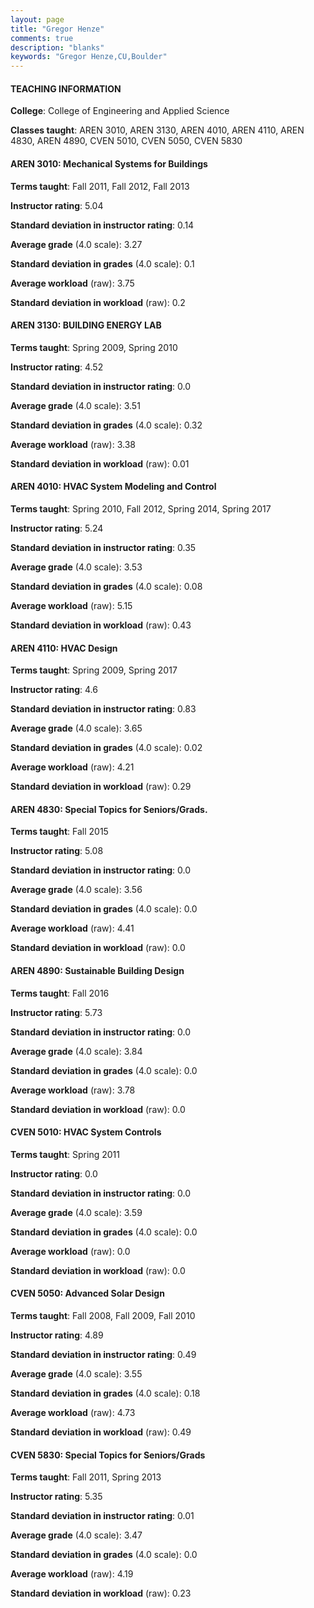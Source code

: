 ```yaml
---
layout: page
title: "Gregor Henze" 
comments: true
description: "blanks"
keywords: "Gregor Henze,CU,Boulder"
---
```

<head>
<script src="https://ajax.googleapis.com/ajax/libs/jquery/2.1.3/jquery.min.js"></script>
<script src="https://dl.dropboxusercontent.com/s/pc42nxpaw1ea4o9/highcharts.js?dl=0"></script>
<!-- <script src="../assets/js/highcharts.js"></script> -->
<style type="text/css">@font-face {
	font-family: "Bebas Neue";
	src: url(https://www.filehosting.org/file/details/544349/BebasNeue Regular.otf) format("opentype");
	}
	h1.Bebas { 
		font-family: "Bebas Neue", Verdana, Tahoma;
	}
</style>
</head>
	   
#### TEACHING INFORMATION

**College**: College of Engineering and Applied Science

**Classes taught**: AREN 3010, AREN 3130, AREN 4010, AREN 4110, AREN 4830, AREN 4890, CVEN 5010, CVEN 5050, CVEN 5830

#### AREN 3010: Mechanical Systems for Buildings

**Terms taught**: Fall 2011, Fall 2012, Fall 2013

**Instructor rating**: 5.04

**Standard deviation in instructor rating**: 0.14

**Average grade** (4.0 scale): 3.27

**Standard deviation in grades** (4.0 scale): 0.1

**Average workload** (raw): 3.75

**Standard deviation in workload** (raw): 0.2

#### AREN 3130: BUILDING ENERGY LAB

**Terms taught**: Spring 2009, Spring 2010

**Instructor rating**: 4.52

**Standard deviation in instructor rating**: 0.0

**Average grade** (4.0 scale): 3.51

**Standard deviation in grades** (4.0 scale): 0.32

**Average workload** (raw): 3.38

**Standard deviation in workload** (raw): 0.01

#### AREN 4010: HVAC System Modeling and Control

**Terms taught**: Spring 2010, Fall 2012, Spring 2014, Spring 2017

**Instructor rating**: 5.24

**Standard deviation in instructor rating**: 0.35

**Average grade** (4.0 scale): 3.53

**Standard deviation in grades** (4.0 scale): 0.08

**Average workload** (raw): 5.15

**Standard deviation in workload** (raw): 0.43

#### AREN 4110: HVAC Design

**Terms taught**: Spring 2009, Spring 2017

**Instructor rating**: 4.6

**Standard deviation in instructor rating**: 0.83

**Average grade** (4.0 scale): 3.65

**Standard deviation in grades** (4.0 scale): 0.02

**Average workload** (raw): 4.21

**Standard deviation in workload** (raw): 0.29

#### AREN 4830: Special Topics for Seniors/Grads.

**Terms taught**: Fall 2015

**Instructor rating**: 5.08

**Standard deviation in instructor rating**: 0.0

**Average grade** (4.0 scale): 3.56

**Standard deviation in grades** (4.0 scale): 0.0

**Average workload** (raw): 4.41

**Standard deviation in workload** (raw): 0.0

#### AREN 4890: Sustainable Building Design

**Terms taught**: Fall 2016

**Instructor rating**: 5.73

**Standard deviation in instructor rating**: 0.0

**Average grade** (4.0 scale): 3.84

**Standard deviation in grades** (4.0 scale): 0.0

**Average workload** (raw): 3.78

**Standard deviation in workload** (raw): 0.0

#### CVEN 5010: HVAC System Controls

**Terms taught**: Spring 2011

**Instructor rating**: 0.0

**Standard deviation in instructor rating**: 0.0

**Average grade** (4.0 scale): 3.59

**Standard deviation in grades** (4.0 scale): 0.0

**Average workload** (raw): 0.0

**Standard deviation in workload** (raw): 0.0

#### CVEN 5050: Advanced Solar Design

**Terms taught**: Fall 2008, Fall 2009, Fall 2010

**Instructor rating**: 4.89

**Standard deviation in instructor rating**: 0.49

**Average grade** (4.0 scale): 3.55

**Standard deviation in grades** (4.0 scale): 0.18

**Average workload** (raw): 4.73

**Standard deviation in workload** (raw): 0.49

#### CVEN 5830: Special Topics for Seniors/Grads

**Terms taught**: Fall 2011, Spring 2013

**Instructor rating**: 5.35

**Standard deviation in instructor rating**: 0.01

**Average grade** (4.0 scale): 3.47

**Standard deviation in grades** (4.0 scale): 0.0

**Average workload** (raw): 4.19

**Standard deviation in workload** (raw): 0.23

